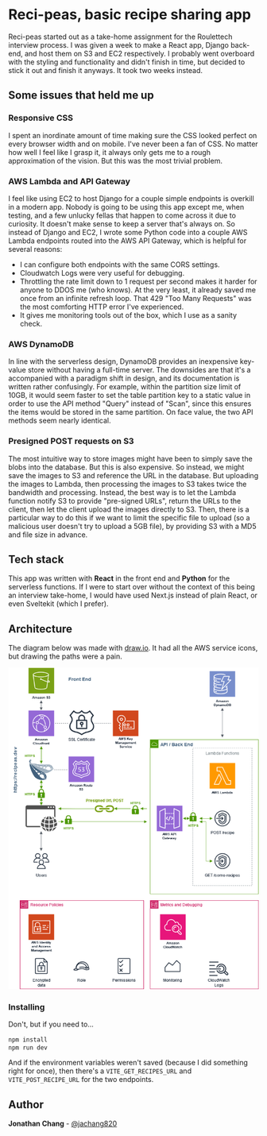 # Reci-peas, basic recipe sharing app

Reci-peas started out as a take-home assignment for the Roulettech interview process. I was given a week to make a React app, Django back-end, and host them on S3 and EC2 respectively. I probably went overboard with the styling and functionality and didn't finish in time, but decided to stick it out and finish it anyways. It took two weeks instead.

## Some issues that held me up

### Responsive CSS

I spent an inordinate amount of time making sure the CSS looked perfect on every browser width and on mobile. I've never been a fan of CSS. No matter how well I feel like I grasp it, it always only gets me to a rough approximation of the vision. But this was the most trivial problem.

### AWS Lambda and API Gateway

I feel like using EC2 to host Django for a couple simple endpoints is overkill in a modern app. Nobody is going to be using this app except me, when testing, and a few unlucky fellas that happen to come across it due to curiosity. It doesn't make sense to keep a server that's always on. So instead of Django and EC2, I wrote some Python code into a couple AWS Lambda endpoints routed into the AWS API Gateway, which is helpful for several reasons:

- I can configure both endpoints with the same CORS settings.
- Cloudwatch Logs were very useful for debugging.
- Throttling the rate limit down to 1 request per second makes it harder for anyone to DDOS me (who knows). At the very least, it already saved me once from an infinite refresh loop. That 429 "Too Many Requests" was the most comforting HTTP error I've experienced. 
- It gives me monitoring tools out of the box, which I use as a sanity check.

### AWS DynamoDB

In line with the serverless design, DynamoDB provides an inexpensive key-value store without having a full-time server. The downsides are that it's a accompanied with a paradigm shift in design, and its documentation is written rather confusingly. For example, within the partition size limit of 10GB, it would seem faster to set the table partition key to a static value in order to use the API method "Query" instead of "Scan", since this ensures the items would be stored in the same partition. On face value, the two API methods seem nearly identical.

### Presigned POST requests on S3

The most intuitive way to store images might have been to simply save the blobs into the database. But this is also expensive. So instead, we might save the images to S3 and reference the URL in the database. But uploading the images to Lambda, then processing the images to S3 takes twice the bandwidth and processing. Instead, the best way is to let the Lambda function notify S3 to provide "pre-signed URLs", return the URLs to the client, then let the client upload the images directly to S3. Then, there is a particular way to do this if we want to limit the specific file to upload (so a malicious user doesn't try to upload a 5GB file), by providing S3 with a MD5 and file size in advance.

## Tech stack

This app was written with **React** in the front end and **Python** for the serverless functions. If I were to start over without the context of this being an interview take-home, I would have used Next.js instead of plain React, or even Sveltekit (which I prefer).

## Architecture

The diagram below was made with [draw.io](https://app.diagrams.net). It had all the AWS service icons, but drawing the paths were a pain.

![App architecture](recipe-share.drawio.png)

### Installing

Don't, but if you need to...
```
npm install
npm run dev
```

And if the environment variables weren't saved (because I did something right for once), then there's a `VITE_GET_RECIPES_URL` and `VITE_POST_RECIPE_URL` for the two endpoints.

## Author
  
**Jonathan Chang** - [@jachang820](https://github.com/jachang820)
